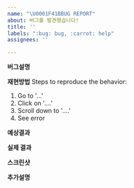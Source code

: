```yaml
---
name: "\U0001F41BBUG REPORT"
about: 버그를 발견했습니다!
title: ''
labels: ":bug: bug, :carrot: help"
assignees: ''

---
```


**버그설명**

**재현방법**
Steps to reproduce the behavior:
1. Go to '...'
2. Click on '....'
3. Scroll down to '....'
4. See error

**예상결과**

**실제 결과**

**스크린샷**

**추가설명**
